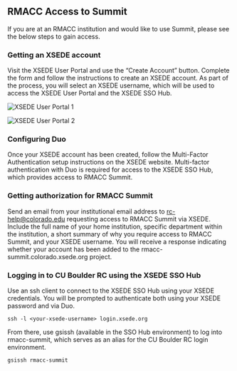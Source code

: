 ## RMACC Access to Summit

If you are at an RMACC institution and would like to use Summit, please see the below steps to gain access.  


### Getting an XSEDE account

Visit the XSEDE User Portal and use the “Create Account” button. Complete the form and follow the instructions to create an XSEDE account. As part of the process, you will select an XSEDE username, which will be used to access the XSEDE User Portal and the XSEDE SSO Hub.

![XSEDE User Portal 1](https://raw.githubusercontent.com/ResearchComputing/Documentation/master/XSEDE/xsede1.png)  

![XSEDE User Portal 2](https://raw.githubusercontent.com/ResearchComputing/Documentation/master/XSEDE/xsede2.png)  

### Configuring Duo

Once your XSEDE account has been created, follow the Multi-Factor Authentication setup instructions on the XSEDE website. Multi-factor authentication with Duo is required for access to the XSEDE SSO Hub, which provides access to RMACC Summit.


### Getting authorization for RMACC Summit

Send an email from your institutional email address to rc-help@colorado.edu requesting access to RMACC Summit via XSEDE. Include the full name of your home institution, specific department within the institution, a short summary of why you require access to RMACC Summit, and your XSEDE username. You will receive a response indicating whether your account has been added to the rmacc-summit.colorado.xsede.org project.


### Logging in to CU Boulder RC using the XSEDE SSO Hub

Use an ssh client to connect to the XSEDE SSO Hub using your XSEDE credentials. You will be prompted to authenticate both using your XSEDE password and via Duo.

<!--![XSEDE Single sign on](https://github.com/ResearchComputing/Wiki_Documentation/blob/master/XSEDE/Screen%20Shot%202018-01-18%20at%209.49.55%20AM.png)-->

```
ssh -l <your-xsede-username> login.xsede.org
```

From there, use gsissh (available in the SSO Hub environment) to log into rmacc-summit, which serves as an alias for the CU Boulder RC login environment.

<!--![Summit Login node](https://github.com/ResearchComputing/Wiki_Documentation/blob/master/XSEDE/Screen%20Shot%202018-01-18%20at%209.54.13%20AM.png)-->

```
gsissh rmacc-summit
```
